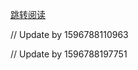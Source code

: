 [跳转阅读](https://github.com/AfterThreeYears/blog/issues/17)

// Update by 1596788110963

// Update by 1596788197751
